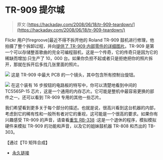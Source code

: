 # TR-909 提尔城

> 原文:[https://hackaday.com/2008/06/18/tr-909-teardown/](https://hackaday.com/2008/06/18/tr-909-teardown/)

Flickr 用户[firegroove]最近不得不拆开他的 Roland TR-909 鼓机进行修理，他拍摄了整个拆卸过程，并向[提供了 TR-909 内部零件的详细图片](http://www.flickr.com/photos/27688089@N03/sets/72157605658313676/)。TR-909 是第一个可以存储整首歌曲的完全可编程鼓机，这是一个传奇，它的传奇只是因为它的稀缺而增加:只生产了 10，000 台。如果你负担不起或者只是拒绝把你的照片拆开，那就在拆开后多找几张里面的照片。

![](../Images/6310eaa2f1506b9ce934a9913583b0c3.png)
这是 TR-909 中最大 PCB 的一个镜头，其中包含所有控制台旋钮。

![](../Images/07e02f20417dff806355134ef38cd57f.png)
在这个装有 16 步按钮的电路板的特写中，你可以清楚地看到中间的 TC5565P-15 芯片，这是一个通用的内存芯片。它可能是整机中最容易更换的部件之一。还可以看到 TR-909 专用的其他一些芯片。

我们希望看到更多关于每个部分的描述。也就是说，很高兴看到这台机器的内部，考虑到它的稀有性和一般所有者对它的重视，这可能是一个很高的要求。如果你有兴趣感受 TR-909 的声音，请查看[重生 RB-338](http://www.rebirthmuseum.com/) :这是一个退休的程序，模拟模拟硬件来模拟 TR-909 的功能和声音，以及它的姐妹鼓机器 TR-808 和杰出的 TB-303。

【通过【T0 矩阵合成】

*   [永久链接](http://www.flickr.com/photos/27688089@N03/sets/72157605658313676/)